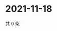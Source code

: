 # 2021-11-18

共 0 条

<!-- BEGIN WEIBO -->
<!-- 最后更新时间 Thu Nov 18 2021 01:12:45 GMT+0800 (China Standard Time) -->

<!-- END WEIBO -->
